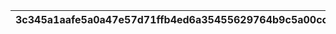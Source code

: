 |3c345a1aafe5a0a47e57d71ffb4ed6a35455629764b9c5a00ccf90ee56e091e6|91975a952fc006fcb8c8241e4249aa3a99809294c4b5bd9afdc7113e3653a828|6f06e8f5c574a4d7dfab5b79251a30e922906bdf5791bb93143a3a5149a6d8d4|7034dd9b5900c279c0d3d3856567b24c4f399cacb1f324cbb94f371f69da7386|266bca717f84522fe39c0f2ed95da0b2ac965fcf004df89e4f4af0e279021134|
| --- | --- | --- | --- | --- |
